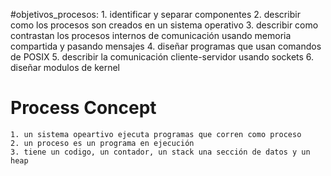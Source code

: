 #objetivos_procesos:
	1. identificar y separar componentes 
	2. describir como los procesos son creados en un sistema operativo
	3. describir como contrastan los procesos internos de comunicación usando memoria compartida y pasando mensajes
	4. diseñar programas que usan comandos de POSIX 
	5. describir la comunicación cliente-servidor usando sockets
	6. diseñar modulos de kernel

# Process Concept
	1. un sistema opeartivo ejecuta programas que corren como proceso
	2. un proceso es un programa en ejecución
	3. tiene un codigo, un contador, un stack una sección de datos y un heap

